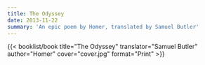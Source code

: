 ```yaml
---
title: The Odyssey
date: 2013-11-22
summary: 'An epic poem by Homer, translated by Samuel Butler'
---
```


{{< booklist/book
title="The Odyssey"
translator="Samuel Butler"
author="Homer"
cover="cover.jpg"
format="Print" >}}
